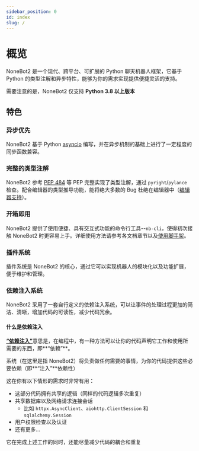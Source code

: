```yaml
---
sidebar_position: 0
id: index
slug: /
---
```


# 概览

NoneBot2 是一个现代、跨平台、可扩展的 Python 聊天机器人框架，它基于 Python 的类型注解和异步特性，能够为你的需求实现提供便捷灵活的支持。

需要注意的是，NoneBot2 仅支持 **Python 3.8 以上版本**

## 特色

### 异步优先

NoneBot2 基于 Python [asyncio](https://docs.python.org/3/library/asyncio.html) 编写，并在异步机制的基础上进行了一定程度的同步函数兼容。

### 完整的类型注解

NoneBot2 参考 [PEP 484](https://www.python.org/dev/peps/pep-0484/) 等 PEP 完整实现了类型注解，通过 `pyright`/`pylance` 检查。配合编辑器的类型推导功能，能将绝大多数的 Bug 杜绝在编辑器中（[编辑器支持](./start/editor-support)）。

### 开箱即用

NoneBot2 提供了使用便捷、具有交互式功能的命令行工具--`nb-cli`，使得初次接触 NoneBot2 时更容易上手。详细使用方法请参考各文档章节以及[使用脚手架](./start/nb-cli)。

### 插件系统

插件系统是 NoneBot2 的核心，通过它可以实现机器人的模块化以及功能扩展，便于维护和管理。

### 依赖注入系统

NoneBot2 采用了一套自行定义的依赖注入系统，可以让事件的处理过程更加的简洁、清晰，增加代码的可读性，减少代码冗余。

#### 什么是依赖注入

[**“依赖注入”**](https://zh.m.wikipedia.org/wiki/%E6%8E%A7%E5%88%B6%E5%8F%8D%E8%BD%AC)意思是，在编程中，有一种方法可以让你的代码声明它工作和使用所需要的东西，即**“依赖”**。

系统（在这里是指 NoneBot2）将负责做任何需要的事情，为你的代码提供这些必要依赖（即**“注入”**依赖性）

这在你有以下情形的需求时非常有用：

- 这部分代码拥有共享的逻辑（同样的代码逻辑多次重复）
- 共享数据库以及网络请求连接会话
  - 比如 `httpx.AsyncClient`、`aiohttp.ClientSession` 和 `sqlalchemy.Session`
- 用户权限检查以及认证
- 还有更多...

它在完成上述工作的同时，还能尽量减少代码的耦合和重复
